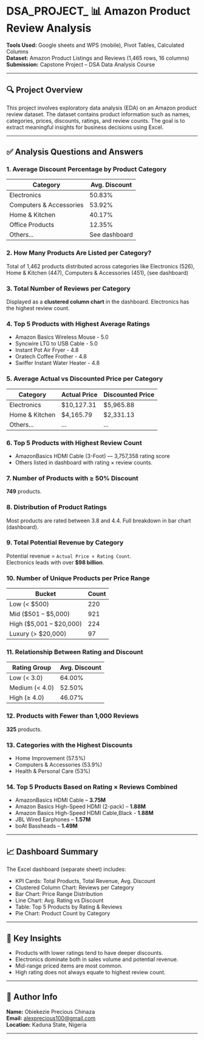 # DSA_PROJECT_ 📊 Amazon Product Review Analysis

**Tools Used:** Google sheets and WPS (mobile), Pivot Tables, Calculated Columns  
**Dataset:** Amazon Product Listings and Reviews (1,465 rows, 16 columns)  
**Submission:** Capstone Project – DSA Data Analysis Course  

---

## 🔍 Project Overview

This project involves exploratory data analysis (EDA) on an Amazon product review dataset. The dataset contains product information such as names, categories, prices, discounts, ratings, and review counts. The goal is to extract meaningful insights for business decisions using Excel.

---

## ✅ Analysis Questions and Answers

### 1. **Average Discount Percentage by Product Category**
| Category | Avg. Discount |
|----------|----------------|
| Electronics | 50.83% |
| Computers & Accessories | 53.92% |
| Home & Kitchen | 40.17% |
| Office Products | 12.35% |
| Others... | See dashboard |

### 2. **How Many Products Are Listed per Category?**
Total of 1,462 products distributed across categories like Electronics (526), Home & Kitchen (447), Computers & Accessories (451), (see dashboard) 

### 3. **Total Number of Reviews per Category**
Displayed as a **clustered column chart** in the dashboard. Electronics has the highest review count.

### 4. **Top 5 Products with Highest Average Ratings**
- Amazon Basics Wireless Mouse - 5.0
- Syncwire LTG to USB Cable - 5.0
- Instant Pot Air Fryer - 4.8
- Oratech Coffee Frother - 4.8
- Swiffer Instant Water Heater - 4.8

### 5. **Average Actual vs Discounted Price per Category**
| Category | Actual Price | Discounted Price |
|----------|--------------|------------------|
| Electronics | $10,127.31 | $5,965.88 |
| Home & Kitchen | $4,165.79 | $2,331.13 |
| Others... | ... | ... |

### 6. **Top 5 Products with Highest Review Count**
- AmazonBasics HDMI Cable (3-Foot) — 3,757,358 rating score  
- Others listed in dashboard with rating × review counts.

### 7. **Number of Products with ≥ 50% Discount**
**749** products.

### 8. **Distribution of Product Ratings**
Most products are rated between 3.8 and 4.4. Full breakdown in bar chart (dashboard).

### 9. **Total Potential Revenue by Category**
Potential revenue = `Actual Price × Rating Count`.  
Electronics leads with over **$98 billion**.

### 10. **Number of Unique Products per Price Range**
| Bucket | Count |
|--------|-------|
| Low (< $500) | 220 |
| Mid ($501 – $5,000) | 921 |
| High ($5,001 – $20,000) | 224 |
| Luxury (> $20,000) | 97 |

### 11. **Relationship Between Rating and Discount**
| Rating Group | Avg. Discount |
|--------------|----------------|
| Low (< 3.0) | 64.00% |
| Medium (< 4.0) | 52.50% |
| High (≥ 4.0) | 46.07% |

### 12. **Products with Fewer than 1,000 Reviews**
**325** products.

### 13. **Categories with the Highest Discounts**
- Home Improvement (57.5%)
- Computers & Accessories (53.9%)
- Health & Personal Care (53%)

### 14. **Top 5 Products Based on Rating × Reviews Combined**
- AmazonBasics HDMI Cable – **3.75M**
- Amazon Basics High-Speed HDMI (2-pack) – **1.88M**
- Amazon Basics High-Speed HDMI Cable,Black - **1.88M**
- JBL Wired Earphones – **1.57M**
- boAt Bassheads – **1.49M**

---

## 📈 Dashboard Summary

The Excel dashboard (separate sheet) includes:
- KPI Cards: Total Products, Total Revenue, Avg. Discount
- Clustered Column Chart: Reviews per Category
- Bar Chart: Price Range Distribution
- Line Chart: Avg. Rating vs Discount
- Table: Top 5 Products by Rating & Reviews
- Pie Chart: Product Count by Category

---

## 🧠 Key Insights

- Products with lower ratings tend to have deeper discounts.
- Electronics dominate both in sales volume and potential revenue.
- Mid-range priced items are most common.
- High rating does not always equate to highest review count.

---

## 📌 Author Info

**Name:** Obiekezie Precious Chinaza  
**Email:** alexprecious100@gmail.com  
**Location:** Kaduna State, Nigeria  

---
